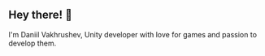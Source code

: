 ## Hey there! 👋
I'm Daniil Vakhrushev, Unity developer with love for games and passion to develop them.
